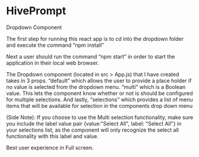 # HivePrompt
Dropdown Component

The first step for running this react app is to cd into the dropdown folder and execute the command “npm install”

Next a user should run the command “npm start” in order to start the application in their local web browser.

The Dropdown component (located in src > App.js) that I have created takes in 3 props. “default” which allows the user to provide a place holder if no value is selected from the dropdown menu. “multi” which is a Boolean value. This lets the component know whether or not is should be configured for multiple selections. And lastly, “selections” which provides a list of menu items that will be available for selection in the components drop down menu

(Side Note): If you choose to use the Multi selection functionality, make sure you include the label value pair {value:"Select All", label: "Select All"} in your selections list, as the component will only recognize the select all functionality with this label and value.

Best user experience in Full screen.

